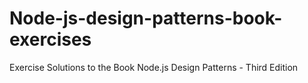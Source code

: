 # Node-js-design-patterns-book-exercises
Exercise Solutions to the Book Node.js Design Patterns - Third Edition
